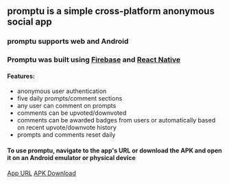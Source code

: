 ## promptu is a simple cross-platform anonymous social app 

### promptu supports web and Android
### Promptu was built using [Firebase](https://firebase.google.com/) and [React Native](https://reactnative.dev/)

#### Features:
- anonymous user authentication
- five daily prompts/comment sections
- any user can comment on prompts
- comments can be upvoted/downvoted
- comments can be awarded badges from users or automatically based on recent upvote/downvote history
- prompts and comments reset daily

####  To use promptu, navigate to the app's URL or download the APK and open it on an Android emulator or physical device
[App URL](https://promptu-4f001.web.app/)
[APK Download](https://drive.google.com/file/d/1VfMS8bDTeDuh7ESWg0Kgiin9kdXGl1Og/view?usp=sharing)
